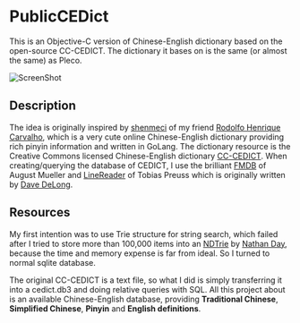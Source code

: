 PublicCEDict
============

This is an Objective-C version of Chinese-English dictionary based on the open-source CC-CEDICT. 
The dictionary it bases on is the same (or almost the same) as Pleco.

![ScreenShot](https://raw.github.com/aceisScope/PublicCEDict/master/screenshots/screenshot.png)

## Description ##

The idea is originally inspired by [shenmeci](http://shenmeci.rodolfocarvalho.net) of my friend [Rodolfo Henrique Carvalho](https://github.com/rhcarvalho), which is a very cute online Chinese-English dictionary providing rich pinyin information and written in GoLang. 
The dictionary resource is the Creative Commons licensed Chinese-English dictionary [CC-CEDICT](http://www.mdbg.net/chindict/chindict.php?page=cedict).
When creating/querying the database of CEDICT, I use the brilliant [FMDB](https://github.com/ccgus/fmdb) of August Mueller and [LineReader](https://github.com/johnjohndoe/LineReader) of Tobias Preuss which is originally written by [Dave DeLong](https://github.com/davedelong).

## Resources ##

My first intention was to use Trie structure for string search, which failed after I tried to store more than 100,000 items into an [NDTrie](https://github.com/nathanday/ndtrie) by [Nathan Day](https://github.com/nathanday), because the time and memory expense is far from ideal. 
So I turned to normal sqlite database. 

The original CC-CEDICT is a text file, so what I did is simply transferring it into a cedict.db3 and doing relative queries with SQL.
All this project about is an available Chinese-English database, providing **Traditional Chinese**, **Simplified Chinese**, **Pinyin** and **English definitions**.
